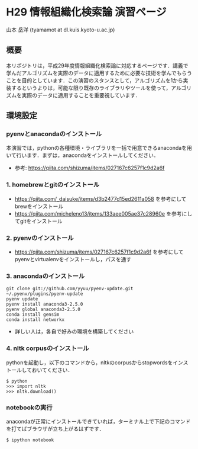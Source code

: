 # H29 情報組織化検索論 演習ページ
山本 岳洋 (tyamamot at dl.kuis.kyoto-u.ac.jp)

## 概要
本リポジトリは，平成29年度情報組織化検索論に対応するページです．講義で学んだアルゴリズムを実際のデータに適用するために必要な技術を学んでもらうことを目的としています．この演習のスタンスとして，アルゴリズムを1から実装するというよりは，可能な限り既存のライブラリやツールを使って，アルゴリズムを実際のデータに適用することを重要視しています．

## 環境設定

### pyenvとanacondaのインストール
本演習では，pythonの各種環境・ライブラリを一括で用意できるanacondaを用いて行います．まずは，anacondaをインストールしてください．

- 参考: https://qiita.com/shizuma/items/027167c6257f1c9d2a6f

### 1. homebrewとgitのインストール
- https://qiita.com/_daisuke/items/d3b2477d15ed2611a058 を参考にしてbrewをインストール
- https://qiita.com/micheleno13/items/133aee005ae37c28960e を参考にしてgitをインストール

### 2. pyenvのインストール
- https://qiita.com/shizuma/items/027167c6257f1c9d2a6f を参考にしてpyenvとvirtualenvをインストールし，パスを通す

### 3. anacondaのインストール
```
git clone git://github.com/yyuu/pyenv-update.git ~/.pyenv/plugins/pyenv-update
pyenv update
pyenv install anaconda3-2.5.0
pyenv global anaconda3-2.5.0
conda install gensim
conda install networkx
```
- 詳しい人は，各自で好みの環境を構築してください

### 4. nltk corpusのインストール

pythonを起動し，以下のコマンドから，nltkのcorpusからstopwordsをインストールしておいてください．

```
$ python 
>>> import nltk
>>> nltk.download()
```

### notebookの実行
anacondaが正常にインストールできていれば，ターミナル上で下記のコマンドを打てばブラウザが立ち上がるはずです．

```
$ ipython notebook
```

